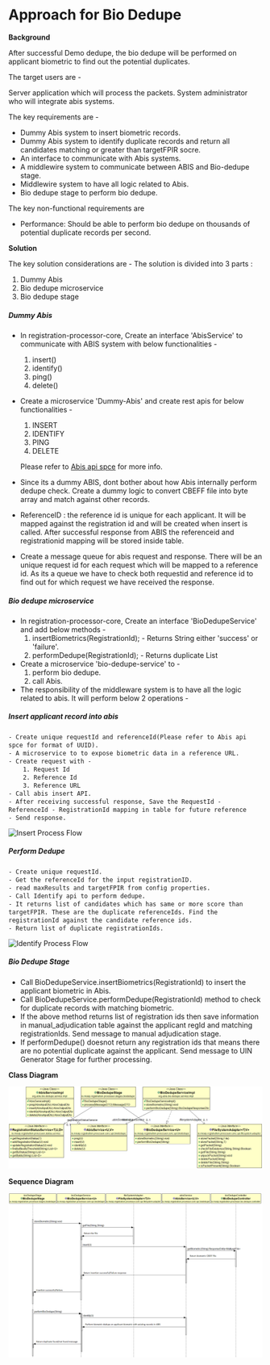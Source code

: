 # Approach for Bio Dedupe

**Background**

After successful Demo dedupe, the bio dedupe will be performed on applicant biometric to find out the potential duplicates.

The target users are -

Server application which will process the packets.
System administrator who will integrate abis systems.

The key requirements are -
- Dummy Abis system to insert biometric records.
- Dummy Abis system to identify duplicate records and return all candidates matching or greater than targetFPIR socre.
- An interface to communicate with Abis systems.
- A middlewire system to communicate between ABIS and Bio-dedupe stage.
- Middlewire system to have all logic related to Abis.
- Bio dedupe stage to perform bio dedupe.

The key non-functional requirements are
-	Performance: Should be able to perform bio dedupe on thousands of potential duplicate records per second.

**Solution**

The key solution considerations are -
The solution is divided into 3 parts :
1. Dummy Abis
2. Bio dedupe microservice
3. Bio dedupe stage

##### Dummy Abis
- In registration-processor-core, Create an interface 'AbisService' to communicate with ABIS system with below functionalities -
	1. insert()
	2. identify()
	3. ping()
	4. delete()
- Create a microservice 'Dummy-Abis' and create rest apis for below functionalities -
	1. INSERT
	2. IDENTIFY
	3. PING
	4. DELETE
	
	Please refer to [Abis api spce](https://github.com/mosip/mosip/wiki/ABIS-APIs) for more info.
- Since its a dummy ABIS, dont bother about how Abis internally perform dedupe check. Create a dummy logic to convert CBEFF file into byte array and match against other records.
- ReferenceID : the reference id is unique for each applicant. It will be mapped against the registration id and will be created when insert is called. After successful response from ABIS the referenceid and registrationid mapping will be stored inside table.
- Create a message queue for abis request and response. There will be an unique request id for each request which will be mapped to a reference id. As its a queue we have to check both requestid and reference id to find out for which request we have received the response.

##### Bio dedupe microservice
-  In registration-processor-core, Create an interface 'BioDedupeService' and add below methods -
	1. insertBiometrics(RegistrationId); - Returns String either 'success' or 'failure'.
	2. performDedupe(RegistrationId); - Returns duplicate List<RegistrationId>
- Create a microservice 'bio-dedupe-service' to -
	1. perform bio dedupe.
	2. call Abis.
- The responsibility of the middleware system is to have all the logic related to abis. It will perform below 2 operations -
##### Insert applicant record into abis
	- Create unique requestId and referenceId(Please refer to Abis api spce for format of UUID).
	- A microservice to to expose biometric data in a reference URL.
	- Create request with -
		1. Request Id
		2. Reference Id
		3. Reference URL
	- Call abis insert API.
	- After receiving successful response, Save the RequestId - ReferenceId - RegistrationId mapping in table for future reference
	- Send response.
![Insert Process Flow](_images/biodedupe-insert.png)
##### Perform Dedupe
	- Create unique requestId. 
	- Get the referenceId for the input registrationID.
	- read maxResults and targetFPIR from config properties.
	- Call Identify api to perform dedupe.
	- It returns list of candidates which has same or more score than targetFPIR. These are the duplicate referenceIds. Find the registrationId against the candidate reference ids.
	- Return list of duplicate registrationIds.
![Identify Process Flow](_images/biodedupe-identify.png)

##### Bio Dedupe Stage
- Call BioDedupeService.insertBiometrics(RegistrationId) to insert the applicant biometric in Abis.
- Call BioDedupeService.performDedupe(RegistrationId) method to check for duplicate records with matching biometric.
- If the above method returns list of registration ids then save information in manual_adjudication table against the applicant regId and matching registrationIds. Send message to manual adjudication stage.
- If performDedupe() doesnot return any registration ids that means there are no potential duplicate against the applicant. Send message to UIN Generator Stage for further processing.

**Class Diagram**

![Demo dedupe class diagram](_images/bio-dedupe-class-diagram.png)

**Sequence Diagram**

![Bio dedupe sequence diagram](_images/bio_dedupe_seq_diagram.png)
